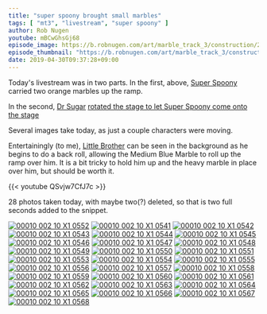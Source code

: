 ```yaml
---
title: "super spoony brought small marbles"
tags: [ "mt3", "livestream", "super spoony" ]
author: Rob Nugen
youtube: mBCwGhsGj68
episode_image: https://b.robnugen.com/art/marble_track_3/construction/2019/30_apr_2019_rotate_stage_for_super_spoony.jpg
episode_thumbnail: "https://b.robnugen.com/art/marble_track_3/construction/2019/thumbs/30_apr_2019_rotate_stage_for_super_spoony.jpg"
date: 2019-04-30T09:37:28+09:00
---
```


Today's livestream was in two parts.  In the first, above, [Super Spoony](/workers/super_spoony/) carried two orange marbles up the ramp.

In the second, [Dr Sugar](/workers/dr_sugar/) [rotated the stage to let Super Spoony
come onto the stage](https://www.youtube.com/watch?v=U76Id0QAlEc)

Several images take today, as just a couple characters were moving.

Entertainingly (to me), [Little Brother](/workers/lil_brother/) can be seen in the
background as he begins to do a back roll, allowing the Medium Blue
Marble to roll up the ramp over him.  It is a bit tricky to hold him
up and the heavy marble in place over him, but should be worth it.

{{< youtube QSvjw7CfJ7c >}}

28 photos taken today, with maybe two(?) deleted, so that is two full seconds added to the snippet.

[![00010 002 10 X1 0552](//b.robnugen.com/art/marble_track_3/frames/2019/thumbs/00010_002_10_X1_0552.jpg)](//b.robnugen.com/art/marble_track_3/frames/2019/00010_002_10_X1_0552.jpg)
[![00010 002 10 X1 0541](//b.robnugen.com/art/marble_track_3/frames/2019/thumbs/00010_002_10_X1_0541.jpg)](//b.robnugen.com/art/marble_track_3/frames/2019/00010_002_10_X1_0541.jpg)
[![00010 002 10 X1 0542](//b.robnugen.com/art/marble_track_3/frames/2019/thumbs/00010_002_10_X1_0542.jpg)](//b.robnugen.com/art/marble_track_3/frames/2019/00010_002_10_X1_0542.jpg)
[![00010 002 10 X1 0543](//b.robnugen.com/art/marble_track_3/frames/2019/thumbs/00010_002_10_X1_0543.jpg)](//b.robnugen.com/art/marble_track_3/frames/2019/00010_002_10_X1_0543.jpg)
[![00010 002 10 X1 0544](//b.robnugen.com/art/marble_track_3/frames/2019/thumbs/00010_002_10_X1_0544.jpg)](//b.robnugen.com/art/marble_track_3/frames/2019/00010_002_10_X1_0544.jpg)
[![00010 002 10 X1 0545](//b.robnugen.com/art/marble_track_3/frames/2019/thumbs/00010_002_10_X1_0545.jpg)](//b.robnugen.com/art/marble_track_3/frames/2019/00010_002_10_X1_0545.jpg)
[![00010 002 10 X1 0546](//b.robnugen.com/art/marble_track_3/frames/2019/thumbs/00010_002_10_X1_0546.jpg)](//b.robnugen.com/art/marble_track_3/frames/2019/00010_002_10_X1_0546.jpg)
[![00010 002 10 X1 0547](//b.robnugen.com/art/marble_track_3/frames/2019/thumbs/00010_002_10_X1_0547.jpg)](//b.robnugen.com/art/marble_track_3/frames/2019/00010_002_10_X1_0547.jpg)
[![00010 002 10 X1 0548](//b.robnugen.com/art/marble_track_3/frames/2019/thumbs/00010_002_10_X1_0548.jpg)](//b.robnugen.com/art/marble_track_3/frames/2019/00010_002_10_X1_0548.jpg)
[![00010 002 10 X1 0549](//b.robnugen.com/art/marble_track_3/frames/2019/thumbs/00010_002_10_X1_0549.jpg)](//b.robnugen.com/art/marble_track_3/frames/2019/00010_002_10_X1_0549.jpg)
[![00010 002 10 X1 0550](//b.robnugen.com/art/marble_track_3/frames/2019/thumbs/00010_002_10_X1_0550.jpg)](//b.robnugen.com/art/marble_track_3/frames/2019/00010_002_10_X1_0550.jpg)
[![00010 002 10 X1 0551](//b.robnugen.com/art/marble_track_3/frames/2019/thumbs/00010_002_10_X1_0551.jpg)](//b.robnugen.com/art/marble_track_3/frames/2019/00010_002_10_X1_0551.jpg)
[![00010 002 10 X1 0553](//b.robnugen.com/art/marble_track_3/frames/2019/thumbs/00010_002_10_X1_0553.jpg)](//b.robnugen.com/art/marble_track_3/frames/2019/00010_002_10_X1_0553.jpg)
[![00010 002 10 X1 0554](//b.robnugen.com/art/marble_track_3/frames/2019/thumbs/00010_002_10_X1_0554.jpg)](//b.robnugen.com/art/marble_track_3/frames/2019/00010_002_10_X1_0554.jpg)
[![00010 002 10 X1 0555](//b.robnugen.com/art/marble_track_3/frames/2019/thumbs/00010_002_10_X1_0555.jpg)](//b.robnugen.com/art/marble_track_3/frames/2019/00010_002_10_X1_0555.jpg)
[![00010 002 10 X1 0556](//b.robnugen.com/art/marble_track_3/frames/2019/thumbs/00010_002_10_X1_0556.jpg)](//b.robnugen.com/art/marble_track_3/frames/2019/00010_002_10_X1_0556.jpg)
[![00010 002 10 X1 0557](//b.robnugen.com/art/marble_track_3/frames/2019/thumbs/00010_002_10_X1_0557.jpg)](//b.robnugen.com/art/marble_track_3/frames/2019/00010_002_10_X1_0557.jpg)
[![00010 002 10 X1 0558](//b.robnugen.com/art/marble_track_3/frames/2019/thumbs/00010_002_10_X1_0558.jpg)](//b.robnugen.com/art/marble_track_3/frames/2019/00010_002_10_X1_0558.jpg)
[![00010 002 10 X1 0559](//b.robnugen.com/art/marble_track_3/frames/2019/thumbs/00010_002_10_X1_0559.jpg)](//b.robnugen.com/art/marble_track_3/frames/2019/00010_002_10_X1_0559.jpg)
[![00010 002 10 X1 0560](//b.robnugen.com/art/marble_track_3/frames/2019/thumbs/00010_002_10_X1_0560.jpg)](//b.robnugen.com/art/marble_track_3/frames/2019/00010_002_10_X1_0560.jpg)
[![00010 002 10 X1 0561](//b.robnugen.com/art/marble_track_3/frames/2019/thumbs/00010_002_10_X1_0561.jpg)](//b.robnugen.com/art/marble_track_3/frames/2019/00010_002_10_X1_0561.jpg)
[![00010 002 10 X1 0562](//b.robnugen.com/art/marble_track_3/frames/2019/thumbs/00010_002_10_X1_0562.jpg)](//b.robnugen.com/art/marble_track_3/frames/2019/00010_002_10_X1_0562.jpg)
[![00010 002 10 X1 0563](//b.robnugen.com/art/marble_track_3/frames/2019/thumbs/00010_002_10_X1_0563.jpg)](//b.robnugen.com/art/marble_track_3/frames/2019/00010_002_10_X1_0563.jpg)
[![00010 002 10 X1 0564](//b.robnugen.com/art/marble_track_3/frames/2019/thumbs/00010_002_10_X1_0564.jpg)](//b.robnugen.com/art/marble_track_3/frames/2019/00010_002_10_X1_0564.jpg)
[![00010 002 10 X1 0565](//b.robnugen.com/art/marble_track_3/frames/2019/thumbs/00010_002_10_X1_0565.jpg)](//b.robnugen.com/art/marble_track_3/frames/2019/00010_002_10_X1_0565.jpg)
[![00010 002 10 X1 0566](//b.robnugen.com/art/marble_track_3/frames/2019/thumbs/00010_002_10_X1_0566.jpg)](//b.robnugen.com/art/marble_track_3/frames/2019/00010_002_10_X1_0566.jpg)
[![00010 002 10 X1 0567](//b.robnugen.com/art/marble_track_3/frames/2019/thumbs/00010_002_10_X1_0567.jpg)](//b.robnugen.com/art/marble_track_3/frames/2019/00010_002_10_X1_0567.jpg)
[![00010 002 10 X1 0568](//b.robnugen.com/art/marble_track_3/frames/2019/thumbs/00010_002_10_X1_0568.jpg)](//b.robnugen.com/art/marble_track_3/frames/2019/00010_002_10_X1_0568.jpg)
